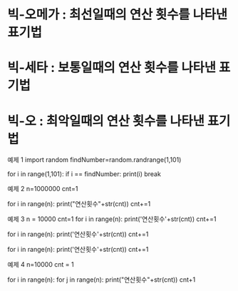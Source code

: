 # 빅-오메가 : 최선일때의 연산 횟수를 나타낸 표기법
# 빅-세타 : 보통일때의 연산 횟수를 나타낸 표기법
# 빅-오 : 최악일때의 연산 횟수를 나타낸 표기법

예제 1
import random
findNumber=random.randrange(1,101)

for i in range(1,101):
    if i == findNumber:
        print(i)
        break

예제 2
n=1000000
cnt=1

for i in range(n):
    print("연산횟수"+str(cnt))
    cnt+=1


예제 3
n = 10000
cnt=1
for i in range(n):
    print('연산횟수'+str(cnt))
    cnt+=1

for i in range(n):
    print('연산횟수'+str(cnt))
    cnt+=1

for i in range(n):
    print('연산횟수'+str(cnt))
    cnt+=1

예제 4
n=10000
cnt = 1

for i in range(n):
    for j in range(n):
        print("연산횟수"+str(cnt))
        cnt+1
